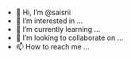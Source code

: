 - 👋 Hi, I’m @saisrii
- 👀 I’m interested in ...
- 🌱 I’m currently learning ...
- 💞️ I’m looking to collaborate on ...
- 📫 How to reach me ...

<!---
saisrii/saisrii is a ✨ special ✨ repository because its `README.md` (this file) appears on your GitHub profile.
You can click the Preview link to take a look at your changes.
--->
